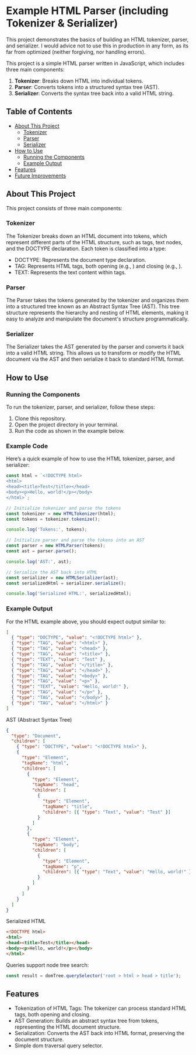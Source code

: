 # Example HTML Parser (including Tokenizer & Serializer)

This project demonstrates the basics of building an HTML tokenizer, parser, and serializer. I would advice not to use this in production in any form, as its far from optimized (neither forgiving, nor handling errors).

This project is a simple HTML parser written in JavaScript, which includes three main components:
1. **Tokenizer**: Breaks down HTML into individual tokens.
2. **Parser**: Converts tokens into a structured syntax tree (AST).
3. **Serializer**: Converts the syntax tree back into a valid HTML string.

## Table of Contents

- [About This Project](#about-this-project)
  - [Tokenizer](#tokenizer)
  - [Parser](#parser)
  - [Serializer](#serializer)
- [How to Use](#how-to-use)
  - [Running the Components](#running-the-components)
  - [Example Output](#example-output)
- [Features](#features)
- [Future Improvements](#future-improvements)

## About This Project

This project consists of three main components:

### Tokenizer

The Tokenizer breaks down an HTML document into tokens, which represent different parts of the HTML structure, such as tags, text nodes, and the DOCTYPE declaration. Each token is classified into a type:

- DOCTYPE: Represents the document type declaration.
- TAG: Represents HTML tags, both opening (e.g., <html>) and closing (e.g., </html>).
- TEXT: Represents the text content within tags.

### Parser

The Parser takes the tokens generated by the tokenizer and organizes them into a structured tree known as an Abstract Syntax Tree (AST). This tree structure represents the hierarchy and nesting of HTML elements, making it easy to analyze and manipulate the document's structure programmatically.

### Serializer

The Serializer takes the AST generated by the parser and converts it back into a valid HTML string. This allows us to transform or modify the HTML document via the AST and then serialize it back to standard HTML format.

## How to Use

### Running the Components

To run the tokenizer, parser, and serializer, follow these steps:

1. Clone this repository.
2. Open the project directory in your terminal.
3. Run the code as shown in the example below.

### Example Code

Here’s a quick example of how to use the HTML tokenizer, parser, and serializer:

```js
const html = `<!DOCTYPE html>
<html>
<head><title>Test</title></head>
<body><p>Hello, world!</p></body>
</html>`;

// Initialize tokenizer and parse the tokens
const tokenizer = new HTMLTokenizer(html);
const tokens = tokenizer.tokenize();

console.log('Tokens:', tokens);

// Initialize parser and parse the tokens into an AST
const parser = new HTMLParser(tokens);
const ast = parser.parse();

console.log('AST:', ast);

// Serialize the AST back into HTML
const serializer = new HTMLSerializer(ast);
const serializedHtml = serializer.serialize();

console.log('Serialized HTML:', serializedHtml);
```

### Example Output

For the HTML example above, you should expect output similar to:

```json
[
  { "type": "DOCTYPE", "value": "<!DOCTYPE html>" },
  { "type": "TAG", "value": "<html>" },
  { "type": "TAG", "value": "<head>" },
  { "type": "TAG", "value": "<title>" },
  { "type": "TEXT", "value": "Test" },
  { "type": "TAG", "value": "</title>" },
  { "type": "TAG", "value": "</head>" },
  { "type": "TAG", "value": "<body>" },
  { "type": "TAG", "value": "<p>" },
  { "type": "TEXT", "value": "Hello, world!" },
  { "type": "TAG", "value": "</p>" },
  { "type": "TAG", "value": "</body>" },
  { "type": "TAG", "value": "</html>" }
]
```

AST (Abstract Syntax Tree)

```json
{
  "type": "Document",
  "children": [
    { "type": "DOCTYPE", "value": "<!DOCTYPE html>" },
    {
      "type": "Element",
      "tagName": "html",
      "children": [
        {
          "type": "Element",
          "tagName": "head",
          "children": [
            {
              "type": "Element",
              "tagName": "title",
              "children": [{ "type": "Text", "value": "Test" }]
            }
          ]
        },
        {
          "type": "Element",
          "tagName": "body",
          "children": [
            {
              "type": "Element",
              "tagName": "p",
              "children": [{ "type": "Text", "value": "Hello, world!" }]
            }
          ]
        }
      ]
    }
  ]
}
```

Serialized HTML

```html
<!DOCTYPE html>
<html>
<head><title>Test</title></head>
<body><p>Hello, world!</p></body>
</html>
```

Queries support node tree search:

```js
const result = domTree.querySelector('root > html > head > title');
```

## Features

- Tokenization of HTML Tags: The tokenizer can process standard HTML tags, both opening and closing.
- AST Generation: Builds an abstract syntax tree from tokens, representing the HTML document structure.
- Serialization: Converts the AST back into HTML format, preserving the document structure.
- Simple dom traversal query selector.
